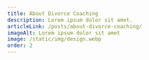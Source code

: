 ```yaml
---
title: About Divorce Coaching
description: Lorem ipsum dolor sit amet.
articleLink: /posts/about-divorce-coaching/
imageAlt: Lorem ipsum dolor sit amet
image: /static/img/design.webp
order: 2
---
```

